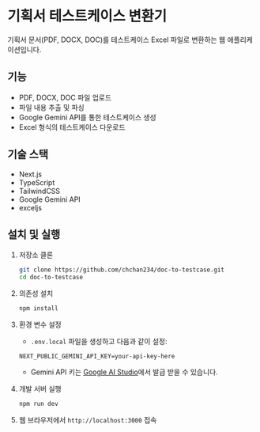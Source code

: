 # 기획서 테스트케이스 변환기

기획서 문서(PDF, DOCX, DOC)를 테스트케이스 Excel 파일로 변환하는 웹 애플리케이션입니다.

## 기능

- PDF, DOCX, DOC 파일 업로드
- 파일 내용 추출 및 파싱
- Google Gemini API를 통한 테스트케이스 생성
- Excel 형식의 테스트케이스 다운로드

## 기술 스택

- Next.js
- TypeScript
- TailwindCSS
- Google Gemini API
- exceljs

## 설치 및 실행

1. 저장소 클론
   ```bash
   git clone https://github.com/chchan234/doc-to-testcase.git
   cd doc-to-testcase
   ```

2. 의존성 설치
   ```bash
   npm install
   ```

3. 환경 변수 설정
   - `.env.local` 파일을 생성하고 다음과 같이 설정:
   ```
   NEXT_PUBLIC_GEMINI_API_KEY=your-api-key-here
   ```
   - Gemini API 키는 [Google AI Studio](https://aistudio.google.com/app/apikey)에서 발급 받을 수 있습니다.

4. 개발 서버 실행
   ```bash
   npm run dev
   ```

5. 웹 브라우저에서 `http://localhost:3000` 접속